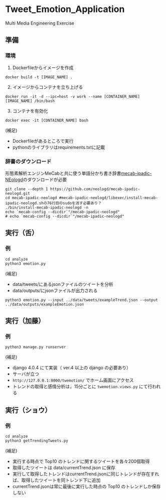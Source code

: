  # Tweet_Emotion_Application
Multi Media Engineering Exercise

## 準備
### 環境
1. Dockerfileからイメージを作成
```
docker build -t [IMAGE_NAME] .
```
2. イメージからコンテナを立ち上げる
```
docker run -it -d --ipc=host -v work --name [CONTAINER_NAME] [IMAGE_NAME] /bin/bash
```
3. コンテナを有効化
```
docker exec -it [CONTAINER_NAME] bash
```
(補足)
* Dockerfileがあるところで実行
* pythonのライブラリはrequirements.txtに記載

### 辞書のダウンロード
形態素解析エンジンMeCabと共に使う単語分かち書き辞書[mecab-ipadic-NEologd](https://github.com/neologd/mecab-ipadic-neologd)のダウンロードが必要
```
git clone --depth 1 https://github.com/neologd/mecab-ipadic-neologd.git
cd mecab-ipadic-neologd #mecab-ipadic-neologd/libexec/install-mecab-ipadic-neologd.shの76行目のsudoを消す必要あり？
./bin/install-mecab-ipadic-neologd -n
echo `mecab-config --dicdir`"/mecab-ipadic-neologd"
# echo `mecab-config --dicdir`"/mecab-ipadic-neologd"
```

## 実行（舌）
### 例
```
cd analyze
python3 emotion.py
```
(補足)
* data/tweets/にあるjsonファイルのツイートを分析
* data/outputs/にjsonファイルが出力される
```
python3 emotion.py --input ../data/tweets/exampleTrend.json --output ../data/outputs/exampleEmotion.json
```

## 実行（加藤）
### 例
```
python3 manage.py runserver
```
(補足)
* django 4.0.4 にて実装（ ver.4 以上の django の必要あり）
* サーバが立つ
* `http://127.0.0.1:8000/twemotion/` でホーム画面にアクセス
* トレンドの取得と感情分析は，15分ごとに `twemotion.views.py` にて行われる

## 実行（ショウ）
### 例
```
cd analyze
python3 getTrendingTweets.py
```
(補足)
* 実行する時点で Top10 のトレンドに関するツイートを各々200個取得
* 取得したツイートは data/currentTrend.json に保存
* 実行して取得したトレンドはcurrentTrend.jsonに同じトレンドが存在すれば、取得したツイートを同トレンド下に追加
* currentTrend.jsonは常に最後に実行した時点の Top10 のトレンドしか保存しない
